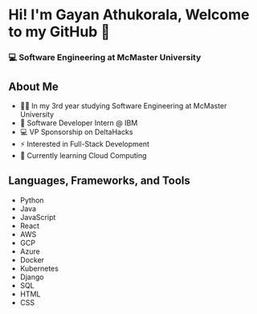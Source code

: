 
# Hi! I'm Gayan Athukorala, Welcome to my GitHub 👋
### 💻 Software Engineering at McMaster University

<!--
**GayanAthukorala/GayanAthukorala** is a ✨ _special_ ✨ repository because its `README.md` (this file) appears on your GitHub profile.

Here are some ideas to get you started:

- 🔭 I’m currently working on ...
- 🌱 I’m currently learning ...
- 👯 I’m looking to collaborate on ...
- 🤔 I’m looking for help with ...
- 💬 Ask me about ...
- 📫 How to reach me: ...
- 😄 Pronouns: ...
- ⚡ Fun fact: ...
-->

## About Me
- 👨‍🎓 In my 3rd year studying Software Engineering at McMaster University
- 💼 Software Developer Intern @ IBM
- 💻 VP Sponsorship on DeltaHacks
- ⚡ Interested in Full-Stack Development
- 🌱 Currently learning Cloud Computing

## Languages, Frameworks, and Tools
- Python
- Java
- JavaScript
- React
- AWS
- GCP
- Azure
- Docker
- Kubernetes
- Django
- SQL
- HTML
- CSS


